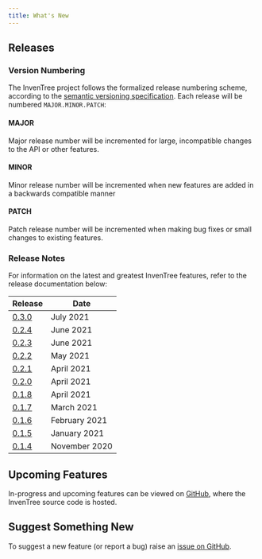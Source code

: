 ```yaml
---
title: What's New
---
```


## Releases

### Version Numbering

The InvenTree project follows the formalized release numbering scheme, according to the [semantic versioning specification](https://semver.org/). Each release will be numbered `MAJOR.MINOR.PATCH`:

#### MAJOR

Major release number will be incremented for large, incompatible changes to the API or other features.

#### MINOR

Minor release number will be incremented when new features are added in a backwards compatible manner

#### PATCH

Patch release number will be incremented when making bug fixes or small changes to existing features.

### Release Notes

For information on the latest and greatest InvenTree features, refer to the release documentation below:

| Release | Date |
| ------- | ---- |
| [0.3.0](./0.3.0.md) | July 2021 |
| [0.2.4](./0.2.4.md) | June 2021 |
| [0.2.3](./0.2.3.md) | June 2021 |
| [0.2.2](./0.2.2.md) | May 2021 |
| [0.2.1](./0.2.1.md) | April 2021 |
| [0.2.0](./0.2.0.md) | April 2021 |
| [0.1.8](./0.1.8.md) | April 2021 |
| [0.1.7](./0.1.7.md) | March 2021 |
| [0.1.6](./0.1.6.md) | February 2021 |
| [0.1.5](./0.1.5.md) | January 2021 |
| [0.1.4](./0.1.4.md) | November 2020 |

## Upcoming Features

In-progress and upcoming features can be viewed on [GitHub](https://github.com/inventree/inventree/pulls), where the InvenTree source code is hosted.

## Suggest Something New

To suggest a new feature (or report a bug) raise an [issue on GitHub](https://github.com/inventree/inventree/issues).

